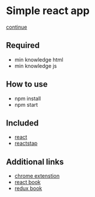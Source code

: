 # Simple react app
[continue](https://github.com/axel-n/template-react-spring)

## Required
- min knowledge html
- min knowledge js

## How to use
- npm install
- npm start

## Included
- [react](https://reactjs.org/)
- [reactstap](https://reactstrap.github.io/)

## Additional links
 - [chrome extenstion](https://chrome.google.com/webstore/detail/react-developer-tools/fmkadmapgofadopljbjfkapdkoienihi)
 - [react book](https://maxfarseer.gitbooks.io/react-course-ru-v2/content/)
 - [redux book](https://maxfarseer.gitbooks.io/redux-course-ru-v2/content/)